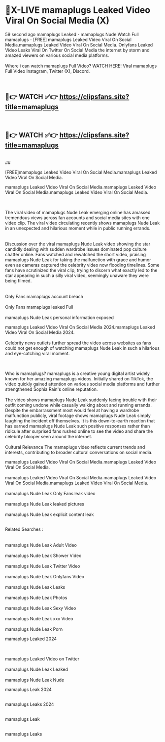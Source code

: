 # 🔴X-LIVE mamaplugs Leaked Video Viral On Social Media (X)<br>


59 second ago mamaplugs Leaked  - mamaplugs Nude  Watch Full mamaplugs - [FREE] mamaplugs Leaked Video Viral On Social Media.mamaplugs Leaked Video Viral On Social Media.   Onlyfans Leaked Video Leaks Viral On Twitter On Social Media the internet by storm and amazed viewers on various social media platforms. <br><br>
Where i can watch mamaplugs Full Video? WATCH HERE! Viral mamaplugs Full Video Instagram, Twitter (X), Discord. <br>


 <br>

##  🔴👉 WATCH ✅👉  <a href="https://clipsfans.site?title=mamaplugs&ref=git">https://clipsfans.site?title=mamaplugs</a> <br>
  <br>

##  🔴👉 WATCH ✅👉  <a href="https://clipsfans.site?title=mamaplugs&ref=git">https://clipsfans.site?title=mamaplugs</a> <br>
  <br>
  ##



[FREE]mamaplugs Leaked Video Viral On Social Media.mamaplugs Leaked Video Viral On Social Media. <br>

mamaplugs Leaked Video Viral On Social Media.mamaplugs Leaked Video Viral On Social Media.mamaplugs Leaked Video Viral On Social Media. <br>


  <br>

  <br>
The viral video of mamaplugs Nude Leak emerging online has amassed tremendous views across fan accounts and social media sites with one video clip. The viral video circulating recently shows mamaplugs Nude Leak in an unexpected and hilarious moment while in public running errands.<br>
<br>


<br>
Discussion over the viral mamaplugs Nude Leak video showing the star candidly dealing with sudden wardrobe issues dominated pop culture chatter online. Fans watched and rewatched the short video, praising mamaplugs Nude Leak for taking the malfunction with grace and humor even as cameras captured the celebrity video now flooding timelines. Some fans have scrutinized the viral clip, trying to discern what exactly led to the star appearing in such a silly viral video, seemingly unaware they were being filmed.<br>
<br>
<br> 
Only Fans mamaplugs account breach<br>
<br>
Only Fans mamaplugs leaked Full <br>
<br>
mamaplugs Nude Leak personal information exposed<br>

mamaplugs Leaked Video Viral On Social Media 2024.mamaplugs Leaked Video Viral On Social Media 2024. <br>
<br>
Celebrity news outlets further spread the video across websites as fans could not get enough of watching mamaplugs Nude Leak in such a hilarious and eye-catching viral moment.<br>
<br>

<br>
Who is mamaplugs? mamaplugs is a creative young digital artist widely known for her amazing mamaplugs videos. Initially shared on TikTok, the video quickly gained attention on various social media platforms and further strengthened Sophia Rain's online reputation.<br>
<br>
The video shows mamaplugs Nude Leak suddenly facing trouble with their outfit coming undone while casually walking about and running errands. Despite the embarrassment most would feel at having a wardrobe malfunction publicly, viral footage shows mamaplugs Nude Leak simply laughing the incident off themselves. It is this down-to-earth reaction that has earned mamaplugs Nude Leak such positive responses rather than ridicule after surprised fans rushed online to see the video and share the celebrity blooper seen around the internet.<br>
<br>
Cultural Relevance The mamaplugs video reflects current trends and interests, contributing to broader cultural conversations on social media.<br>

mamaplugs Leaked Video Viral On Social Media.mamaplugs Leaked Video Viral On Social Media.<br>
<br>
mamaplugs Leaked Video Viral On Social Media.mamaplugs Leaked Video Viral On Social Media.mamaplugs Leaked Video Viral On Social Media.<br>
<br>
mamaplugs Nude Leak Only Fans leak video<br>
<br>
mamaplugs Nude Leak leaked pictures<br>
<br>
mamaplugs Nude Leak explicit content leak<br>


<br>
Related Searches :<br>
<br>

<br>
mamaplugs Nude Leak Adult Video<br>
<br>
mamaplugs Nude Leak Shower Video<br>
<br>
mamaplugs Nude Leak Twitter Video<br>
<br>
mamaplugs Nude Leak Onlyfans Video<br>
<br>
mamaplugs Nude Leak Leaks<br>
<br>
mamaplugs Nude Leak Photos<br>

<br>
mamaplugs Nude Leak Sexy Video<br>
<br>
mamaplugs Nude Leak xxx Video<br>
<br>
mamaplugs Nude Leak Porn<br>

mamaplugs  Leaked 2024 <br> <br>
<br>

mamaplugs Leaked Video on Twitter <br>
<br>
mamaplugs Nude Leak Leaked<br>
<br>
mamaplugs Nude Leak Nude<br>


mamaplugs  Leak 2024 <br> <br>



mamaplugs  Leaks 2024 <br> <br>



 
mamaplugs  Leak<br> <br>



mamaplugs  Leaks<br> <br>





</p>




 



</p>










